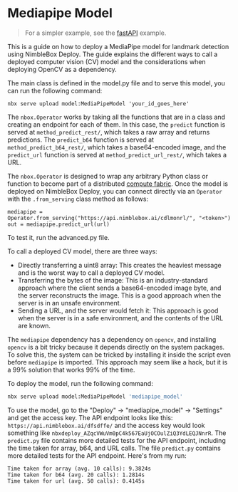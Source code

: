 # Mediapipe Model

> For a simpler example, see the [fastAPI](../fastapi_serving/) example.

This is a guide on how to deploy a MediaPipe model for landmark detection using NimbleBox Deploy. The guide explains the different ways to call a deployed computer vision (CV) model and the considerations when deploying OpenCV as a dependency.

The main class is defined in the model.py file and to serve this model, you can run the following command:

```
nbx serve upload model:MediaPipeModel 'your_id_goes_here'
```

The `nbox.Operator` works by taking all the functions that are in a class and creating an endpoint for each of them. In this case, the `predict` function is served at `method_predict_rest/`, which takes a raw array and returns predictions. The `predict_b64` function is served at `method_predict_b64_rest/`, which takes a base64-encoded image, and the `predict_url` function is served at `method_predict_url_rest/`, which takes a URL.

The `nbox.Operator` is designed to wrap any arbitrary Python class or function to become part of a distributed [compute fabric](../compute_fabric/). Once the model is deployed on NimbleBox Deploy, you can connect directly via an `Operator` with the `.from_serving` class method as follows:

```
mediapipe = Operator.from_serving("https://api.nimblebox.ai/cdlmonrl/", "<token>")
out = mediapipe.predict_url(url)
```

To test it, run the advanced.py file.

To call a deployed CV model, there are three ways:

- Directly transferring a uint8 array: This creates the heaviest message and is the worst way to call a deployed CV model.
- Transferring the bytes of the image: This is an industry-standard approach where the client sends a base64-encoded image byte, and the server reconstructs the image. This is a good approach when the server is in an unsafe environment.
- Sending a URL, and the server would fetch it: This approach is good when the server is in a safe environment, and the contents of the URL are known.

The `mediapipe` dependency has a dependency on `opencv`, and installing `opencv` is a bit tricky because it depends directly on the system packages. To solve this, the system can be tricked by installing it inside the script even before `mediapipe` is imported. This approach may seem like a hack, but it is a 99% solution that works 99% of the time.

To deploy the model, run the following command:

```bash
nbx serve upload model:MediaPipeModel 'mediapipe_model'
```

To use the model, go to the "Deploy" → "mediapipe_model" → "Settings" and get the access key. The API endpoint looks like this: `https://api.nimblebox.ai/dfsdffe/` and the access key would look something like `nbxdeploy_AZqcVWuVm0pC4k567EaUjOCOulZiQ3YdLEQJNnrR`. The `predict.py` file contains more detailed tests for the API endpoint, including the time taken for array, b64, and URL calls. The file `predict.py` contains more detailed tests for the API endpoint. Here's from my run:

```
Time taken for array (avg. 10 calls): 9.3824s
Time taken for b64 (avg. 20 calls): 1.2814s
Time taken for url (avg. 50 calls): 0.4145s
```
